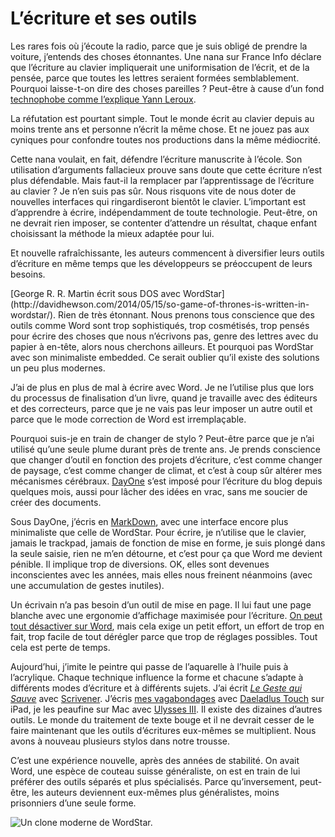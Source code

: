 # L’écriture et ses outils

Les rares fois où j’écoute la radio, parce que je suis obligé de prendre la voiture, j’entends des choses étonnantes. Une nana sur France Info déclare que l’écriture au clavier impliquerait une uniformisation de l’écrit, et de la pensée, parce que toutes les lettres seraient formées semblablement. Pourquoi laisse-t-on dire des choses pareilles ? Peut-être à cause d’un fond [technophobe comme l’explique Yann Leroux](http://psychologik.blogspot.fr/2014/05/36-millions-et-de-technophobes.html).<span id="more-35633"></span>

La réfutation est pourtant simple. Tout le monde écrit au clavier depuis au moins trente ans et personne n’écrit la même chose. Et ne jouez pas aux cyniques pour confondre toutes nos productions dans la même médiocrité.

Cette nana voulait, en fait, défendre l’écriture manuscrite à l’école. Son utilisation d’arguments fallacieux prouve sans doute que cette écriture n’est plus défendable. Mais faut-il la remplacer par l’apprentissage de l’écriture au clavier ? Je n’en suis pas sûr. Nous risquons vite de nous doter de nouvelles interfaces qui ringardiseront bientôt le clavier. L’important est d’apprendre à écrire, indépendamment de toute technologie. Peut-être, on ne devrait rien imposer, se contenter d’attendre un résultat, chaque enfant choisissant la méthode la mieux adaptée pour lui.

Et nouvelle rafraîchissante, les auteurs commencent à diversifier leurs outils d’écriture en même temps que les développeurs se préoccupent de leurs besoins.

<div class="iframe" id="iframe4"></div>
[George R. R. Martin écrit sous DOS avec WordStar](http://davidhewson.com/2014/05/15/so-game-of-thrones-is-written-in-wordstar/). Rien de très étonnant. Nous prenons tous conscience que des outils comme Word sont trop sophistiqués, trop cosmétisés, trop pensés pour écrire des choses que nous n’écrivons pas, genre des lettres avec du papier à en-tête, alors nous cherchons ailleurs. Et pourquoi pas WordStar avec son minimaliste embedded. Ce serait oublier qu’il existe des solutions un peu plus modernes.

J’ai de plus en plus de mal à écrire avec Word. Je ne l’utilise plus que lors du processus de finalisation d’un livre, quand je travaille avec des éditeurs et des correcteurs, parce que je ne vais pas leur imposer un autre outil et parce que le mode correction de Word est irremplaçable.

Pourquoi suis-je en train de changer de stylo ? Peut-être parce que je n’ai utilisé qu’une seule plume durant près de trente ans. Je prends conscience que changer d’outil en fonction des projets d’écriture, c’est comme changer de paysage, c’est comme changer de climat, et c’est à coup sûr altérer mes mécanismes cérébraux. [DayOne](http://dayoneapp.com/) s’est imposé pour l’écriture du blog depuis quelques mois, aussi pour lâcher des idées en vrac, sans me soucier de créer des documents.

Sous DayOne, j’écris en [MarkDown](http://fr.wikipedia.org/wiki/Markdown), avec une interface encore plus minimaliste que celle de WordStar. Pour écrire, je n’utilise que le clavier, jamais le trackpad, jamais de fonction de mise en forme, je suis plongé dans la seule saisie, rien ne m’en détourne, et c’est pour ça que Word me devient pénible. Il implique trop de diversions. OK, elles sont devenues inconscientes avec les années, mais elles nous freinent néanmoins (avec une accumulation de gestes inutiles).

Un écrivain n’a pas besoin d’un outil de mise en page. Il lui faut une page blanche avec une ergonomie d’affichage maximisée pour l’écriture. [On peut tout désactiver sur Word](https://tcrouzet.com/2013/10/31/optimiser-word-pour-les-auteurs/), mais cela exige un petit effort, un effort de trop en fait, trop facile de tout dérégler parce que trop de réglages possibles. Tout cela est perte de temps.

Aujourd’hui, j’imite le peintre qui passe de l’aquarelle à l’huile puis à l’acrylique. Chaque technique influence la forme et chacune s’adapte à différents modes d’écriture et à différents sujets. J’ai écrit [*Le Geste qui Sauve*](https://tcrouzet.com/le-geste-qui-sauve/) avec [Scrivener](https://tcrouzet.com/2013/05/25/scrivener-le-traitement-de-texte-des-auteurs/). J’écris [mes vagabondages](https://tcrouzet.com/tag/vagabondage/) avec [Daeladlus Touch](http://daedalusapp.com/) sur iPad, je les peaufine sur Mac avec [Ulysses III](http://www.ulyssesapp.com/). Il existe des dizaines d’autres outils. Le monde du traitement de texte bouge et il ne devrait cesser de le faire maintenant que les outils d’écritures eux-mêmes se multiplient. Nous avons à nouveau plusieurs stylos dans notre trousse.

C’est une expérience nouvelle, après des années de stabilité. On avait Word, une espèce de couteau suisse généraliste, on est en train de lui préférer des outils séparés et plus spécialisés. Parce qu’inversement, peut-être, les auteurs deviennent eux-mêmes plus généralistes, moins prisonniers d’une seule forme.

![Un clone moderne de WordStar.](https://tcrouzet.com/images_tc/2014/05/wordstar.gif)